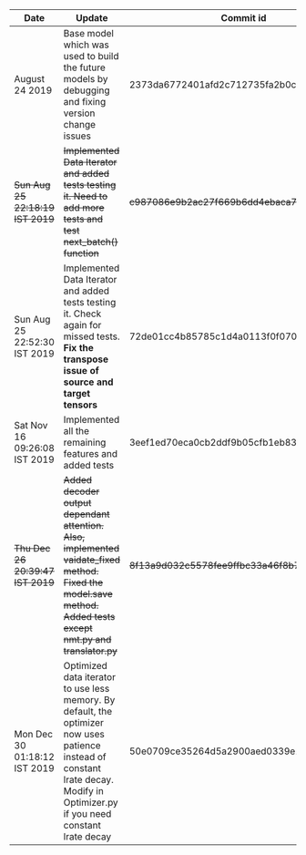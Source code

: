 | Date           | Update | Commit id|Stable?|
|---|---|---|---|
| August 24 2019 | Base model which was used to build the future models by debugging and fixing version change issues | 2373da6772401afd2c712735fa2b0c180ee3101b | No
| ~~Sun Aug 25 22:18:19 IST 2019~~ | ~~Implemented Data Iterator and added tests testing it. Need to add more tests and test next_batch() function~~ | ~~c987086e9b2ac27f669b6dd4ebaca79314a1d2b1~~| No
| Sun Aug 25 22:52:30 IST 2019 | Implemented Data Iterator and added tests testing it. Check again for missed tests. <b>Fix the transpose issue of source and target tensors</b> | 72de01cc4b85785c1d4a0113f0f0708cfa159fda| No  
| Sat Nov 16 09:26:08 IST 2019 | Implemented all the remaining features and added tests | 3eef1ed70eca0cb2ddf9b05cfb1eb833b7d2bafb | No
| ~~Thu Dec 26 20:39:47 IST 2019~~ | ~~Added decoder output dependant attention. Also, implemented vaidate\_fixed method. Fixed the model.save method. Added tests except nmt.py and translator.py~~| ~~8f13a9d032c5578fee9ffbc33a46f8b762126ac1~~ | ~~No~~
|Mon Dec 30 01:18:12 IST 2019 | Optimized data iterator to use less memory. By default, the optimizer now uses patience instead of constant lrate decay. Modify in Optimizer.py if you need constant lrate decay|50e0709ce35264d5a2900aed0339e19b5eab3b05|**Yes**
